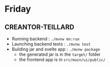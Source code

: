 # Friday

## CREANTOR-TEILLARD

- Running backend : `./mvnw mn:run`
- Launching backend tests : `./mvnw test`
- Building jar and svelte app : `./mvnw package` 
  - the generated jar is in the `target/` folder
  - the frontend app is in `src/main/ui/public/`
